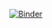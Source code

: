 [![Binder](https://mybinder.org/badge_logo.svg)](https://mybinder.org/v2/gh/LukasGab/Maxent-performance-metrics/master)
